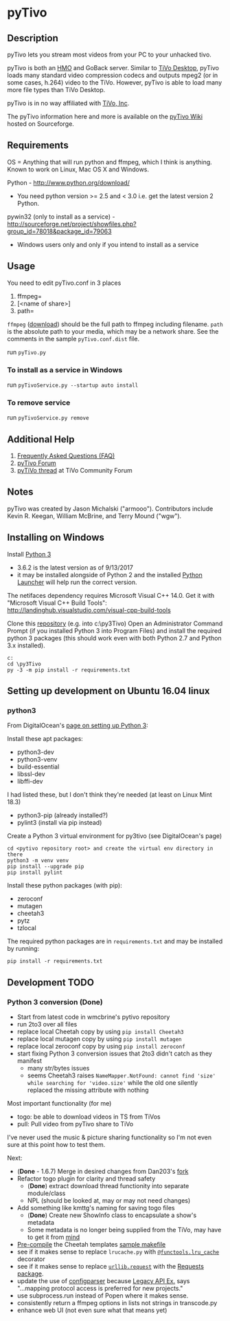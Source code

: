 # pyTivo

## Description

pyTivo lets you stream most videos from your PC to your unhacked tivo.

pyTivo is both an [HMO][HMO spec] and GoBack server. Similar to [TiVo Desktop][],
pyTivo loads many standard video compression codecs and outputs mpeg2 (or in some
cases, h.264) video to the TiVo. However, pyTivo is able to load many more file
types than TiVo Desktop.

pyTivo is in no way affiliated with [TiVo, Inc][TiVo]. 

The pyTivo information here and more is available on the [pyTivo Wiki][] hosted on Sourceforge.

## Requirements

OS = Anything that will run python and ffmpeg, which I think is
anything. Known to work on Linux, Mac OS X and Windows.

Python - http://www.python.org/download/

- You need python version >= 2.5 and < 3.0 i.e. get the latest version 2 Python.

pywin32 (only to install as a service) -
http://sourceforge.net/project/showfiles.php?group_id=78018&package_id=79063
- Windows users only and only if you intend to install as a service

## Usage

You need to edit pyTivo.conf in 3 places

1. ffmpeg=
2. [&lt;name of share>]
3. path=

`ffmpeg` ([download][ffmpeg download]) should be the full path to ffmpeg including filename.
`path` is the absolute path to your media, which may be a network share. See the comments
in the sample `pyTivo.conf.dist` file.

run `pyTivo.py`

### To install as a service in Windows

run `pyTivoService.py --startup auto install`

### To remove service

run `pyTivoService.py remove`

## Additional Help

1. [Frequently Asked Questions (FAQ)][pyTivo FAQ]
1. [pyTivo Forum][]
1. [pyTiVo thread][] at TiVo Community Forum 

## Notes
pyTivo was created by Jason Michalski ("armooo"). Contributors include
Kevin R. Keegan, William McBrine, and Terry Mound ("wgw").

[HMO spec]: <http://tivopod.sourceforge.net/tivohomemedia.pdf> "TiVo Home Media Option specification"
[TiVo Desktop]: <https://support.tivo.com/articles/Installation_Setup_Configuration/TiVo-Desktop-Desktop-Plus-for-PC-Installation-and-Use> "TiVo Desktop support"
[TiVo]: <https://www.tivo.com/> "TiVo website"
[pyTivo Wiki]: <https://pytivo.sourceforge.io/wiki/index.php/PyTivo> "pyTivo Wiki"
[ffmpeg download]: <https://ffmpeg.org/download.html> "Download FFmpeg"
[pyTivo FAQ]: <https://pytivo.sourceforge.io/wiki/index.php/Frequently_Asked_Questions> "pytivo FAQ"
[pyTivo Forum]: <https://pytivo.sourceforge.io/forum/> "pyTivo Forum"
[pyTiVo thread]: <http://www.tivocommunity.com/tivo-vb/showthread.php?t=328459> "pyTiVo thread on TiVo Community Forum"

## Installing on Windows ##

Install [Python 3][py3-download]
* 3.6.2 is the latest version as of 9/13/2017
* it may be installed alongside of Python 2 and the installed [Python Launcher][]
  will help run the correct version.

The netifaces dependency requires Microsoft Visual C++ 14.0. Get it with "Microsoft Visual C++ Build Tools": http://landinghub.visualstudio.com/visual-cpp-build-tools

Clone this [repository][py3Tivo-repo] (e.g. into c:\py3Tivo)
Open an Administrator Command Prompt (if you installed Python 3 into Program Files) and install
the required python 3 packages (this should work even with both Python 2.7 and Python 3.x installed).

    c:
    cd \py3Tivo
    py -3 -m pip install -r requirements.txt

[py3-download]: <https://www.python.org/downloads/> (Python 3 Downloads)
[Python Launcher]: <https://docs.python.org/3/using/windows.html#python-launcher-for-windows>
[py3Tivo-repo]: <https://github.com/mlippert/pytivo> "py3Tivo git repository"


## Setting up development on Ubuntu 16.04 linux

### python3

From DigitalOcean's [page on setting up Python 3](https://www.digitalocean.com/community/tutorials/how-to-install-python-3-and-set-up-a-programming-environment-on-an-ubuntu-16-04-server):

Install these apt packages:

- python3-dev
- python3-venv
- build-essential
- libssl-dev
- libffi-dev

I had listed these, but I don't think they're needed (at least on Linux Mint 18.3)

- python3-pip (already installed?)
- pylint3 (install via pip instead)

Create a Python 3 virtual environment for py3tivo (see DigitalOcean's page)

    cd <pytivo repository root> and create the virtual env directory in there
    python3 -m venv venv
    pip install --upgrade pip
    pip install pylint


Install these python packages (with pip):

- zeroconf
- mutagen
- cheetah3
- pytz
- tzlocal

The required python packages are in `requirements.txt` and may be installed by running:

    pip install -r requirements.txt

## Development TODO

### Python 3 conversion (Done)

- Start from latest code in wmcbrine's pytivo repository
- run 2to3 over all files
- replace local Cheetah copy by using `pip install Cheetah3`
- replace local mutagen copy by using `pip install mutagen`
- replace local zeroconf copy by using `pip install zeroconf`
- start fixing Python 3 conversion issues that 2to3 didn't catch as they manifest
    - many str/bytes issues
    - seems Cheetah3 raises `NameMapper.NotFound: cannot find 'size' while searching for 'video.size'`
      while the old one silently replaced the missing attribute with nothing


Most important functionality (for me)

- togo: be able to download videos in TS from TiVos
- pull: Pull video from pyTivo share to TiVo

I've never used the music & picture sharing functionality so I'm not even sure at
this point how to test them.

Next:

- (**Done** - 1.6.7) Merge in desired changes from Dan203's [fork][dan203 pytivo]
- Refactor togo plugin for clarity and thread safety
    - (**Done**) extract download thread functionity into separate module/class
    - NPL (should be looked at, may or may not need changes)
- Add something like kmttg's naming for saving togo files
    - (**Done**) Create new ShowInfo class to encapsulate a show's metadata
    - Some metadata is no longer being supplied from the TiVo, may have to get it from [mind][tivo mind thread]
- [Pre-compile][cheetah compile] the Cheetah templates [sample makefile][cheetah makefile tip]
- see if it makes sense to replace `lrucache.py` with [`@functools.lru_cache`][lru_cache] decorator
- see if it makes sense to replace [`urllib.request`][py3 urllib.request] with the
  [Requests package][py3 requests pkg].
- update the use of [configparser][py3 configparser] because [Legacy API Ex.][py3 config legacy]
  says "...mapping protocol access is preferred for new projects."
- use subprocess.run instead of Popen where it makes sense.
- consistently return a ffmpeg options in lists not strings in transcode.py
- enhance web UI (not even sure what that means yet)

[cheetah makefile tip]: <https://pythonhosted.org/Cheetah/users_guide/tipsAndTricks.html#makefiles>
[cheetah compile]: <https://pythonhosted.org/Cheetah/recipes/precompiled.html>
[dan203 pytivo]: <https://github.com/Dan203/pytivo> "Dan Haddix's pytivo fork on github"
[lru_cache]: <https://docs.python.org/3/library/functools.html>
[py3 urllib.request]: <https://docs.python.org/3/library/urllib.request.html?highlight=request#module-urllib.request>
[py3 requests pkg]: <http://docs.python-requests.org/en/master/>
[py3 configparser]: <https://docs.python.org/3/library/configparser.html?highlight=configparser#module-configparser>
[py3 config legacy]: <https://docs.python.org/3/library/configparser.html?highlight=configparser#legacy-api-examples>
[tivo mind thread]: <https://www.google.com/url?sa=t&rct=j&q=&esrc=s&source=web&cd=4&cad=rja&uact=8&ved=0ahUKEwi97OrQk6PVAhVFFT4KHZg7ASkQFgg4MAM&url=http%3A%2F%2Fwww.tivocommunity.com%2Fcommunity%2Findex.php%3Fthreads%2Fwhich-tivo-api-for-show-list-and-forced-playing-on-tivo.539075%2F&usg=AFQjCNHBHt_ng1m_03xDNk_04hj1ewTTtA>